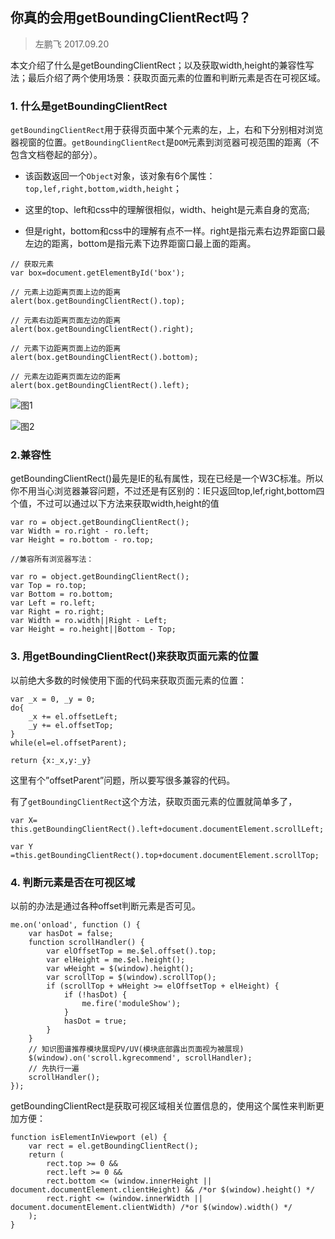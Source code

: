 ## 你真的会用getBoundingClientRect吗？

> 左鹏飞 2017.09.20


本文介绍了什么是getBoundingClientRect；以及获取width,height的兼容性写法；最后介绍了两个使用场景：获取页面元素的位置和判断元素是否在可视区域。

### 1. 什么是getBoundingClientRect


`getBoundingClientRect`用于获得页面中某个元素的左，上，右和下分别相对浏览器视窗的位置。`getBoundingClientRect`是`DOM`元素到浏览器可视范围的距离（不包含文档卷起的部分）。

+ 该函数返回一个`Object`对象，该对象有6个属性：`top,lef,right,bottom,width,height`；

+ 这里的top、left和css中的理解很相似，width、height是元素自身的宽高;

+ 但是right，bottom和css中的理解有点不一样。right是指元素右边界距窗口最左边的距离，bottom是指元素下边界距窗口最上面的距离。


```
// 获取元素
var box=document.getElementById('box');

// 元素上边距离页面上边的距离
alert(box.getBoundingClientRect().top);

// 元素右边距离页面左边的距离
alert(box.getBoundingClientRect().right); 

// 元素下边距离页面上边的距离
alert(box.getBoundingClientRect().bottom);

// 元素左边距离页面左边的距离
alert(box.getBoundingClientRect().left);
```

![图1]()

![图2]()

### 2.兼容性

getBoundingClientRect()最先是IE的私有属性，现在已经是一个W3C标准。所以你不用当心浏览器兼容问题，不过还是有区别的：IE只返回top,lef,right,bottom四个值，不过可以通过以下方法来获取width,height的值


```
var ro = object.getBoundingClientRect();
var Width = ro.right - ro.left;
var Height = ro.bottom - ro.top;

//兼容所有浏览器写法：

var ro = object.getBoundingClientRect();
var Top = ro.top;
var Bottom = ro.bottom;
var Left = ro.left;
var Right = ro.right;
var Width = ro.width||Right - Left;
var Height = ro.height||Bottom - Top;

```

### 3. 用getBoundingClientRect()来获取页面元素的位置

以前绝大多数的时候使用下面的代码来获取页面元素的位置：

```
var _x = 0, _y = 0;
do{
	_x += el.offsetLeft;
	_y += el.offsetTop;
}
while(el=el.offsetParent);

return {x:_x,y:_y}

```
这里有个”offsetParent”问题，所以要写很多兼容的代码。


有了`getBoundingClientRect`这个方法，获取页面元素的位置就简单多了，

```
var X= this.getBoundingClientRect().left+document.documentElement.scrollLeft;

var Y =this.getBoundingClientRect().top+document.documentElement.scrollTop;

```

### 4. 判断元素是否在可视区域

以前的办法是通过各种offset判断元素是否可见。

```
me.on('onload', function () {
    var hasDot = false;
    function scrollHandler() {
        var elOffsetTop = me.$el.offset().top;
        var elHeight = me.$el.height();
        var wHeight = $(window).height();
        var scrollTop = $(window).scrollTop();
        if (scrollTop + wHeight >= elOffsetTop + elHeight) {
            if (!hasDot) {
                me.fire('moduleShow');
            }
            hasDot = true;
        }
    }
    // 知识图谱推荐模块展现PV/UV(模块底部露出页面视为被展现)
    $(window).on('scroll.kgrecommend', scrollHandler);
    // 先执行一遍
    scrollHandler();
});
```


 getBoundingClientRect是获取可视区域相关位置信息的，使用这个属性来判断更加方便：

```
function isElementInViewport (el) {
    var rect = el.getBoundingClientRect();
    return (
        rect.top >= 0 &&
        rect.left >= 0 &&
        rect.bottom <= (window.innerHeight || document.documentElement.clientHeight) && /*or $(window).height() */
        rect.right <= (window.innerWidth || document.documentElement.clientWidth) /*or $(window).width() */
    );
}
```


 



